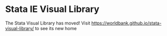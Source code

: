 # Stata IE Visual Library

The Stata Visual Library has moved! Visit https://worldbank.github.io/stata-visual-library/ to see its new home
